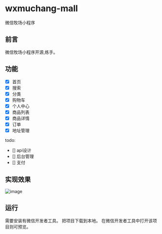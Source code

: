 # wxmuchang-mall
微信牧场小程序

## 前言
微信牧场小程序开源,练手。

## 功能
- [x] 首页
- [x] 搜索
- [x] 分类
- [x] 购物车
- [x] 个人中心
- [x] 商品列表
- [x] 商品详情
- [x] 订单
- [x] 地址管理

todo:
- [] api设计
- [] 后台管理
- [] 支付

## 实现效果
![image](https://github.com/eclimoom/mc-mall/tree/master/image/s3.jpg) 

## 运行
需要安装有微信开发者工具。
把项目下载到本地。
在微信开发者工具中打开该项目则可预览。
